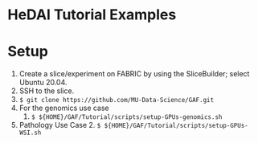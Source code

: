 # HeDAI Tutorial Examples

# Setup
1. Create a slice/experiment on FABRIC by using the SliceBuilder; select Ubuntu 20.04.
2. SSH to the slice.
3. `$ git clone https://github.com/MU-Data-Science/GAF.git`
4. For the genomics use case
   1. `$ ${HOME}/GAF/Tutorial/scripts/setup-GPUs-genomics.sh` 
5. Pathology Use Case
   2. `$ ${HOME}/GAF/Tutorial/scripts/setup-GPUs-WSI.sh`